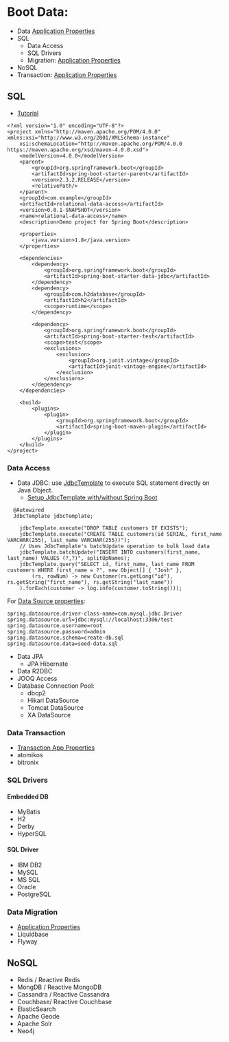 # Boot Data:
- Data [Application Properties](https://docs.spring.io/spring-boot/docs/current/reference/html/appendix-application-properties.html#data-properties)
- SQL    
    - Data Access
    - SQL Drivers
    - Migration: [Application Properties](https://docs.spring.io/spring-boot/docs/current/reference/html/appendix-application-properties.html#transaction-properties)
- NoSQL
- Transaction: [Application Properties](https://docs.spring.io/spring-boot/docs/current/reference/html/appendix-application-properties.html#transaction-properties)

## SQL
- [ Tutorial ](https://spring.io/guides/gs/relational-data-access/)
```
<?xml version="1.0" encoding="UTF-8"?>
<project xmlns="http://maven.apache.org/POM/4.0.0" xmlns:xsi="http://www.w3.org/2001/XMLSchema-instance"
	xsi:schemaLocation="http://maven.apache.org/POM/4.0.0 https://maven.apache.org/xsd/maven-4.0.0.xsd">
	<modelVersion>4.0.0</modelVersion>
	<parent>
		<groupId>org.springframework.boot</groupId>
		<artifactId>spring-boot-starter-parent</artifactId>
		<version>2.3.2.RELEASE</version>
		<relativePath/>
	</parent>
	<groupId>com.example</groupId>
	<artifactId>relational-data-access</artifactId>
	<version>0.0.1-SNAPSHOT</version>
	<name>relational-data-access</name>
	<description>Demo project for Spring Boot</description>

	<properties>
		<java.version>1.8</java.version>
	</properties>

	<dependencies>
		<dependency>
			<groupId>org.springframework.boot</groupId>
			<artifactId>spring-boot-starter-data-jdbc</artifactId>
		</dependency>
		<dependency>
			<groupId>com.h2database</groupId>
			<artifactId>h2</artifactId>
			<scope>runtime</scope>
		</dependency>
    
		<dependency>
			<groupId>org.springframework.boot</groupId>
			<artifactId>spring-boot-starter-test</artifactId>
			<scope>test</scope>
			<exclusions>
				<exclusion>
					<groupId>org.junit.vintage</groupId>
					<artifactId>junit-vintage-engine</artifactId>
				</exclusion>
			</exclusions>
		</dependency>
	</dependencies>

	<build>
		<plugins>
			<plugin>
				<groupId>org.springframework.boot</groupId>
				<artifactId>spring-boot-maven-plugin</artifactId>
			</plugin>
		</plugins>
	</build>
</project>
```
### Data Access
- Data JDBC: use [JdbcTemplate](https://docs.spring.io/spring-framework/docs/current/javadoc-api/org/springframework/jdbc/core/JdbcTemplate.html) to execute SQL statement directly on Java Object.
    - [Setup JdbcTemplate with/without Spring Boot](https://www.sivalabs.in/2016/03/springboot-working-with-jdbctemplate/)
```
  @Autowired
  JdbcTemplate jdbcTemplate;
  
    jdbcTemplate.execute("DROP TABLE customers IF EXISTS");
    jdbcTemplate.execute("CREATE TABLE customers(id SERIAL, first_name VARCHAR(255), last_name VARCHAR(255))");
    // Uses JdbcTemplate's batchUpdate operation to bulk load data
    jdbcTemplate.batchUpdate("INSERT INTO customers(first_name, last_name) VALUES (?,?)", splitUpNames);
    jdbcTemplate.query("SELECT id, first_name, last_name FROM customers WHERE first_name = ?", new Object[] { "Josh" },
        (rs, rowNum) -> new Customer(rs.getLong("id"), rs.getString("first_name"), rs.getString("last_name"))
    ).forEach(customer -> log.info(customer.toString()));
```
For [Data Source properties](https://docs.spring.io/spring-boot/docs/current/reference/html/appendix-application-properties.html#data-properties):
```
spring.datasource.driver-class-name=com.mysql.jdbc.Driver
spring.datasource.url=jdbc:mysql://localhost:3306/test
spring.datasource.username=root
spring.datasource.password=admin
spring.datasource.schema=create-db.sql
spring.datasource.data=seed-data.sql
```
- Data JPA
    - JPA Hibernate
- Data R2DBC
- JOOQ Access
- Database Connection Pool:
    - dbcp2
    - Hikari DataSource
    - Tomcat DataSource
    - XA DataSource

### Data Transaction
- [Transaction App Properties](https://docs.spring.io/spring-boot/docs/current/reference/html/appendix-application-properties.html#transaction-properties)
- atomikos
- bitronix

### SQL Drivers
#### Embedded DB
- MyBatis
- H2
- Derby
- HyperSQL
#### SQL Driver
- IBM DB2
- MySQL
- MS SQL
- Oracle
- PostgreSQL
### Data Migration
- [Application Properties](https://docs.spring.io/spring-boot/docs/current/reference/html/appendix-application-properties.html#data-migration-properties)
- Liquidbase
- Flyway

## NoSQL
- Redis / Reactive Redis
- MongDB / Reactive MongoDB
- Cassandra / Reactive Cassandra
- Couchbase/ Reactive Couchbase
- ElasticSearch
- Apache Geode
- Apache Solr
- Neo4j

